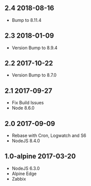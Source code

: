 ## 2.4 2018-08-16 <dave at tiredofit dot ca>

* Bump to 8.11.4

## 2.3 2018-01-09 <dave at tiredofit dot ca>

* Version Bump to 8.9.4

## 2.2 2017-10-22 <dave at tiredofit dot ca>

* Version Bump to 8.7.0

## 2.1 2017-09-27 <dave at tiredofit dot ca>

* Fix Build Issues 
* Node 8.6.0

## 2.0 2017-09-09 <dave at tiredofit dot ca>

* Rebase with Cron, Logwatch and S6
* NodeJS 8.4.0

## 1.0-alpine 2017-03-20 <dave at tiredofit dot ca>

* NodeJS 6.3.0
* Alpine Edge
* Zabbix



